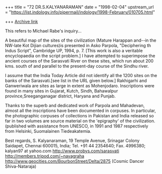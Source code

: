 +++
title = "72 DR.S.KALYANARAMAN"
date = "1998-02-04"
upstream_url = "https://list.indology.info/pipermail/indology/1998-February/010705.html"

+++
[Archive link](https://list.indology.info/pipermail/indology/1998-February/010705.html)

This refers to Michael Rabe's inquiry...

A beautiful map of the sites of the civilization (Mature Harappan
and--in the NW-late Kot Dijian cultures)is presented in Asko Parpola,
"Deciphering th Indus Script", Cambridge UP, 1994, p. 7. [This work is
also a veritable encyclopaedia on the script problem.]
I have attempted to superimpose the ancient courses of the
Sarasvati River on these sites, which run about 200 kms. south of and
parallel to the present-day course of the Sindhu river.

I assume that the India Today Article did not identify
all the 1200 sites on the banks of the Sarasvati.[see list in the URL
given below.] Rakhigarhi and Ganweriwala are sites as large in extent as
Mohenjodaro. Inscriptions were found in many sites in Gujarat, Kutch,
Sindh, Bahawalpur province,Sreeganganagar district, Haryana and Punjab.

Thanks to the superb and dedicated work of Parpola and Mahadevan,
almost all the inscriptions have been documented in corpuses. In
particular, the photographic corpuses of collections in Pakistan and India
released so far in two volumes are source material on the 'epigraphy' of
the civilization.
(published with assistance from UNESCO, in 1991 and 1987 respectively
from Helsinki, Suomalainen Tiedeakatemia.

Best regards, S. Kalyanaraman, 19 Temple Avenue, Srinagar Colony Saidapet,
Chennai 600015, India; Tel. +91 44 2354640; Fax. 4996380;
kalyan97 at yahoo.com
http://www.probys.com/sarasvati
http://members.tripod.com/~navagraha
http://www.geocities.com/BourbonStreet/Delta/2875 (Cosmic Dancer
Shiva-Nataraja)



